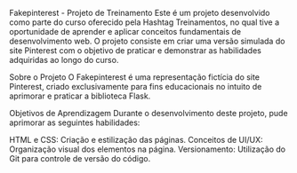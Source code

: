 Fakepinterest - Projeto de Treinamento
Este é um projeto desenvolvido como parte do curso oferecido pela Hashtag Treinamentos, no qual tive a oportunidade de aprender e aplicar conceitos fundamentais de desenvolvimento web. O projeto consiste em criar uma versão simulada do site Pinterest com o objetivo de praticar e demonstrar as habilidades adquiridas ao longo do curso.

Sobre o Projeto
O Fakepinterest é uma representação fictícia do site Pinterest, criado exclusivamente para fins educacionais no intuito de aprimorar e praticar a biblioteca Flask.

Objetivos de Aprendizagem
Durante o desenvolvimento deste projeto, pude aprimorar as seguintes habilidades:

HTML e CSS: Criação e estilização das páginas.
Conceitos de UI/UX: Organização visual dos elementos na página.
Versionamento: Utilização do Git para controle de versão do código.